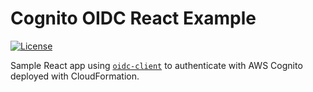 # Cognito OIDC React Example
[![License](http://img.shields.io/:license-mit-blue.svg)](https://github.com/anttiviljami/cognito-oidc-react-example/blob/master/LICENSE)

Sample React app using [`oidc-client`](https://github.com/IdentityModel/oidc-client-js) to authenticate with AWS Cognito deployed with CloudFormation.

